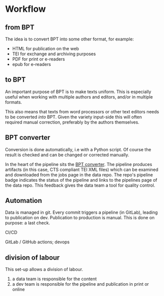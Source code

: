 # Workflow

## from BPT

The idea is to convert BPT into some other format, for example:

- HTML for publication on the web
- TEI for exchange and archiving purposes
- PDF for print or e-readers
- epub for e-readers

## to BPT

An important purpose of BPT is to make texts uniform. This is especially useful when working with multiple authors and editors, and/or in multiple formats.

This also means that texts from word processors or other text editors needs to be converted _into_ BPT. Given the variety input-side this will often required manual correction, preferably by the authors themselves.

## BPT converter

Conversion is done automatically, i.e with a Python script. Of course the result is checked and can be changed or corrected manually.

In the heart of the pipeline sits the [BPT converter](https://gitlab.com/brillpublishers/code/bpt-converter). The pipeline produces artifacts (in this case, CTS compliant TEI XML files) which can be examined and downloaded from the jobs page in the data repo. The repo's pipeline badge indicates the status of the pipeline and links to the pipelines page of the data repo. This feedback gives the data team a tool for quality control.

## Automation

Data is managed in git. Every commit triggers a pipeline (in GitLab), leading to publication on dev. Publication to production is manual. This is done on purpose: a last check.

CI/CD

GitLab / GitHub actions; devops

## division of labour

This set-up allows a division of labour.

1. a data team is responsible for the content
2. a dev team is responsible for the pipeline and publication in print or online
